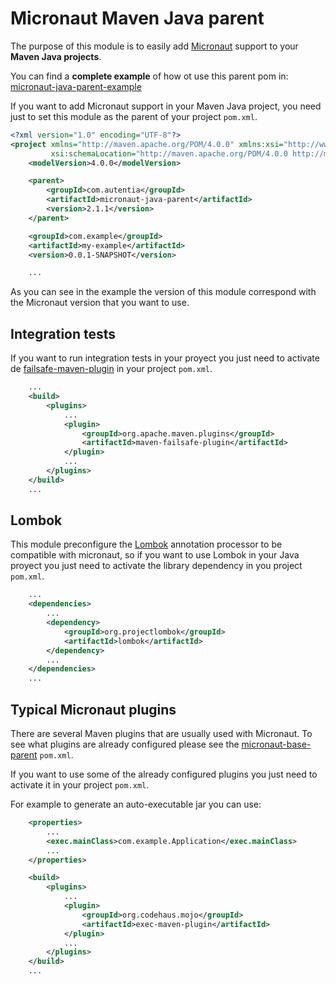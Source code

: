 # Micronaut Maven Java parent

The purpose of this module is to easily add [Micronaut](https://micronaut.io/) support to your **Maven Java projects**. 

You can find a **complete example** of how ot use this parent pom in: [micronaut-java-parent-example](https://github.com/autentia/micronaut-java-parent-example)

If you want to add Micronaut support in your Maven Java project, you need just to set this module as the parent of your project `pom.xml`.

```xml
<?xml version="1.0" encoding="UTF-8"?>
<project xmlns="http://maven.apache.org/POM/4.0.0" xmlns:xsi="http://www.w3.org/2001/XMLSchema-instance"
         xsi:schemaLocation="http://maven.apache.org/POM/4.0.0 http://maven.apache.org/xsd/maven-4.0.0.xsd">
    <modelVersion>4.0.0</modelVersion>

    <parent>
        <groupId>com.autentia</groupId>
        <artifactId>micronaut-java-parent</artifactId>
        <version>2.1.1</version>
    </parent>

    <groupId>com.example</groupId>
    <artifactId>my-example</artifactId>
    <version>0.0.1-SNAPSHOT</version>

    ...
```

As you can see in the example the version of this module correspond with the Micronaut version that you want to use.

## Integration tests

If you want to run integration tests in your proyect you just need to activate de [failsafe-maven-plugin](https://maven.apache.org/surefire/maven-failsafe-plugin/) in your project `pom.xml`.

```xml
    ...
    <build>
        <plugins>
            ...
            <plugin>
                <groupId>org.apache.maven.plugins</groupId>
                <artifactId>maven-failsafe-plugin</artifactId>
            </plugin>
            ...
        </plugins>
    </build>
    ...
```

## Lombok

This module preconfigure the [Lombok](https://projectlombok.org/) annotation processor to be compatible with micronaut, so if you want to use Lombok in your Java proyect you just need to activate the library dependency in you project `pom.xml`.

```xml
    ...
    <dependencies>
        ...
        <dependency>
            <groupId>org.projectlombok</groupId>
            <artifactId>lombok</artifactId>
        </dependency>
        ...
    </dependencies>
    ...
```  

## Typical Micronaut plugins

There are several Maven plugins that are usually used with Micronaut. To see what plugins are already configured please see the [micronaut-base-parent](https://github.com/autentia/micronaut-base-parent) `pom.xml`.

If you want to use some of the already configured plugins you just need to activate it in your project `pom.xml`.

For example to generate an auto-executable jar you can use:

```xml
    <properties>
        ...
        <exec.mainClass>com.example.Application</exec.mainClass>
        ...
    </properties>

    <build>
        <plugins>
            ...
            <plugin>
                <groupId>org.codehaus.mojo</groupId>
                <artifactId>exec-maven-plugin</artifactId>
            </plugin>
            ...
        </plugins>
    </build>
    ...
```
